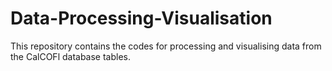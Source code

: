 # Data-Processing-Visualisation
This repository contains the codes for processing and visualising data from the CalCOFl database tables.
